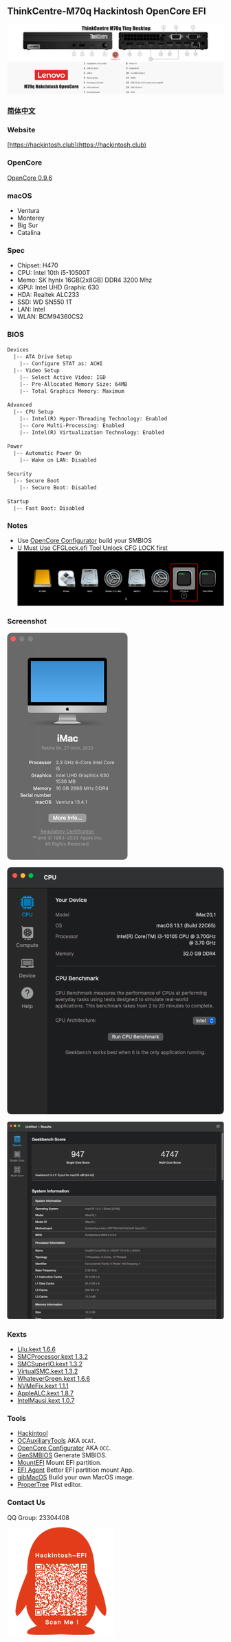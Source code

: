 ## ThinkCentre-M70q Hackintosh OpenCore EFI

![image](Screenshot/M70q.jpg)


### [简体中文](README.zh_CN.md)


### Website

[https://hackintosh.club](https://hackintosh.club)


### OpenCore

[OpenCore 0.9.6](https://github.com/acidanthera/OpenCorePkg)


### macOS

- Ventura
- Monterey
- Big Sur
- Catalina


### Spec

- Chipset: H470
- CPU: Intel 10th i5-10500T
- Memo: SK hynix 16GB(2x8GB) DDR4 3200 Mhz
- iGPU: Intel UHD Graphic 630
- HDA: Realtek ALC233
- SSD: WD SN550 1T
- LAN: Intel
- WLAN: BCM94360CS2


### BIOS

```
Devices
  |-- ATA Drive Setup
    |-- Configure STAT as: ACHI
  |-- Video Setup
    |-- Select Active Video: IGD
    |-- Pre-Allocated Memory Size: 64MB
    |-- Total Graphics Memory: Maximum

Advanced
  |-- CPU Setup
    |-- Intel(R) Hyper-Threading Technology: Enabled
    |-- Core Multi-Processing: Enabled
    |-- Intel(R) Virtualization Technology: Enabled
    
Power
  |-- Automatic Power On
    |-- Wake on LAN: Disabled
    
Security
  |-- Secure Boot
    |-- Secure Boot: Disabled

Startup
  |-- Fast Boot: Disabled
```

### Notes
 - Use [OpenCore Configurator](https://mackie100projects.altervista.org/opencore-configurator/) build your SMBIOS
 - U Must Use CFGLock.efi Tool Unlock CFG LOCK first
![image](Screenshot/CFGLock.efi.png)

### Screenshot

![macOS Ventura](Screenshot/about.png)

![Info](Screenshot/info.png)

![Geekbench 5](Screenshot/geekbench5.png)


### Kexts

- [Lilu.kext 1.6.6](https://github.com/acidanthera/Lilu)
- [SMCProcessor.kext 1.3.2](https://github.com/acidanthera/VirtualSMC)
- [SMCSuperIO.kext 1.3.2](https://github.com/acidanthera/VirtualSMC)
- [VirtualSMC.kext 1.3.2](https://github.com/acidanthera/VirtualSMC)
- [WhateverGreen.kext 1.6.6](https://github.com/acidanthera/WhateverGreen)
- [NVMeFix.kext 1.1.1](https://github.com/acidanthera/NVMeFix)
- [AppleALC.kext 1.8.7](https://github.com/acidanthera/AppleALC)
- [IntelMausi.kext 1.0.7](https://github.com/acidanthera/IntelMausi)


### Tools

- [Hackintool](https://github.com/headkaze/Hackintool) 
- [OCAuxiliaryTools](https://github.com/ic005k/OCAuxiliaryTools) AKA `OCAT`.
- [OpenCore Configurator](https://mackie100projects.altervista.org/opencore-configurator/) AKA `OCC`.
- [GenSMBIOS](https://github.com/corpnewt/GenSMBIOS) Generate SMBIOS.
- [MountEFI](https://github.com/corpnewt/MountEFI) Mount EFI partition.
- [EFI Agent](https://github.com/headkaze/EFI-Agent) Better EFI partition mount App.
- [gibMacOS](https://github.com/corpnewt/gibMacOS) Build your own MacOS image.
- [ProperTree](https://github.com/corpnewt/ProperTree) Plist editor.


### Contact Us

QQ Group: 23304408

![image](Screenshot/QRCode.png)
